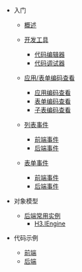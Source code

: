 * 入门

  * [概述](/)

  * [开发工具](/doc/dev-tools)
    * [代码编辑器](/doc/dev-tools?id=代码编辑器)
    * [代码调试器](/doc/dev-tools?id=代码调试器)

  * [应用/表单编码查看](/doc/check-code)
    * [应用编码查看](/doc/check-code?id=应用编码查看)
    * [表单编码查看](/doc/check-code?id=表单编码查看)
    * [子表编码查看](/doc/check-code?id=子表编码查看)

  * [列表事件](/doc/list-events)
    * [前端事件](/doc/list-events?id=前端事件)
    * [后端事件](/doc/list-events?id=后端事件)

  * [表单事件](/doc/form-events)
    * [前端事件](/doc/form-events?id=前端事件)
    * [后端事件](/doc/form-events?id=后端事件)



* 对象模型

  * [后端常用实例](/doc/object-instance)
    * [H3.IEngine](/doc/object-instance?id=H3.IEngine)



* 代码示例

  * [前端](/doc/js-example)
  * [后端](/doc/cs-example)